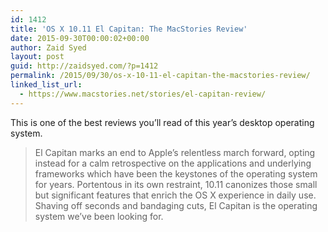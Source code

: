 ```yaml
---
id: 1412
title: 'OS X 10.11 El Capitan: The MacStories Review'
date: 2015-09-30T00:00:02+00:00
author: Zaid Syed
layout: post
guid: http://zaidsyed.com/?p=1412
permalink: /2015/09/30/os-x-10-11-el-capitan-the-macstories-review/
linked_list_url:
  - https://www.macstories.net/stories/el-capitan-review/
---
```

This is one of the best reviews you&#8217;ll read of this year&#8217;s desktop operating system.

> El Capitan marks an end to Apple&#8217;s relentless march forward, opting instead for a calm retrospective on the applications and underlying frameworks which have been the keystones of the operating system for years. Portentous in its own restraint, 10.11 canonizes those small but significant features that enrich the OS X experience in daily use. Shaving off seconds and bandaging cuts, El Capitan is the operating system we&#8217;ve been looking for.